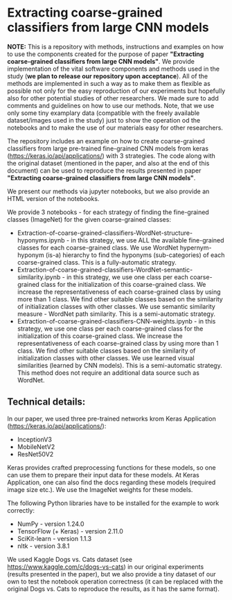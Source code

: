 # Extracting coarse-grained classifiers from large CNN models

**NOTE:** This is a repository with methods, instructions and examples on how to use the components created for the purpose of paper **"Extracting coarse-grained classifiers from large CNN models"**. We provide implementation of the vital software components and methods used in the study (**we plan to release our repository upon acceptance**). All of the methods are implemented  in such a way as to make them as flexible as possible not only for the easy reproduction of our experiments but hopefully also for other potential studies of other researchers. We made sure to add comments and guidelines on how to use our methods. Note, that we use only some tiny examplary data (compatible with the freely available dataset/images used in the study) just to show the operation od the notebooks and to make the use of our materials easy for other researchers.


The repository includes an example on how to create  coarse-grained classifiers from large pre-trained fine-grained CNN models from keras (https://keras.io/api/applications/) with 3 strategies. The code along with the original dataset (mentioned in the paper, and also at the end of this document) can be used to reproduce the results presented in paper **"Extracting coarse-grained classifiers from large CNN models"**. 

We present our methods via jupyter notebooks, but we also provide an HTML version of the notebooks.

We provide 3 notebooks - for each strategy of finding the fine-grained classes (ImageNet) for the given coarse-grained classes:
* Extraction-of-coarse-grained-classifiers-WordNet-structure-hyponyms.ipynb - in this strategy, we use ALL the available fine-grained classes for each coarse-grained class. We use WordNet hypernym-hyponym (is-a) hierarchy to find the hyponyms (sub-categories) of each coarse-grained class. This is a fully-automatic strategy.
* Extraction-of-coarse-grained-classifiers-WordNet-semantic-similarity.ipynb - in this strategy, we use one class per each coarse-grained class for the initialization of this coarse-grained class. We increase the representativeness of each coarse-grained class by using more than 1 class. We find other suitable classes based on the similarity of initialization classes with other classes. We use semantic similarity measure - WordNet path similarity. This is a semi-automatic strategy.
* Extraction-of-coarse-grained-classifiers-CNN-weights.ipynb - in this strategy, we use one class per each coarse-grained class for the initialization of this coarse-grained class. We increase the representativeness of each coarse-grained class by using more than 1 class. We find other suitable classes based on the similarity of initialization classes with other classes. We use learned visual similarities (learned by CNN models). This is a semi-automatic strategy. This method does not require an additional data source such as WordNet.

## Technical details:

In our paper, we used three pre-trained networks krom Keras Application (https://keras.io/api/applications/):
* InceptionV3
* MobileNetV2
* ResNet50V2

Keras provides crafted preprocessing functions for these models, so one can use them to prepare their input data for these models. At Keras Application, one can also find the docs regarding these models (required image size etc.). We use the ImageNet weights for these models.

The following Python libraries have to be installed for the example to work correctly:
* NumPy - version 1.24.0
* TensorFlow (+ Keras) - version 2.11.0
* SciKit-learn - version 1.1.3
* nltk - version 3.8.1

We used Kaggle Dogs vs. Cats dataset (see https://www.kaggle.com/c/dogs-vs-cats) in our original experiments (results presented in the paper), but we also provide a tiny dataset of our own to test the notebook operation correctness (it can be replaced with the original Dogs vs. Cats to reproduce the results, as it has the same format).
